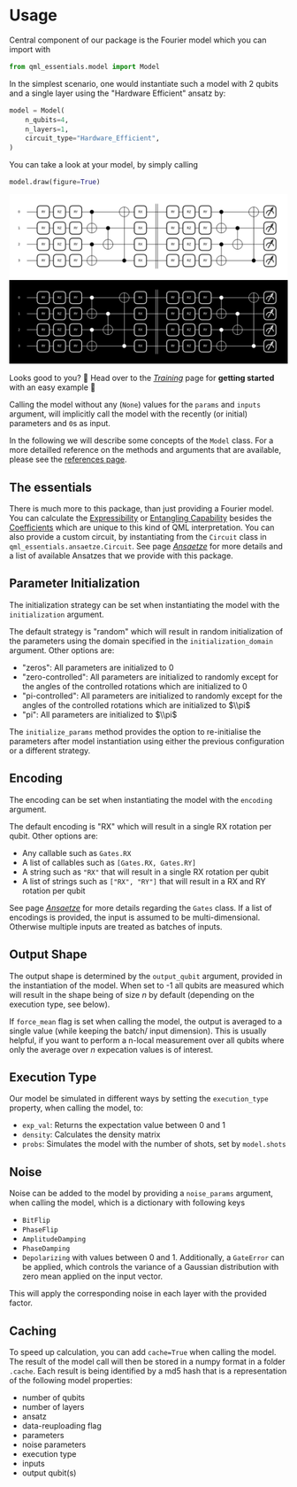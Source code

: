 # Usage

Central component of our package is the Fourier model which you can import with 
```python
from qml_essentials.model import Model
```

In the simplest scenario, one would instantiate such a model with $2$ qubits and a single layer using the "Hardware Efficient" ansatz by:
```python
model = Model(
    n_qubits=4,
    n_layers=1,
    circuit_type="Hardware_Efficient",
)
```

You can take a look at your model, by simply calling
```python
model.draw(figure=True)
```

![Hardware Efficient Ansatz](hae_light.png#only-light)
![Hardware Efficient Ansatz](hae_dark.png#only-dark)

Looks good to you? :eyes: Head over to the [*Training*](training.md) page for **getting started** with an easy example :rocket:

Calling the model without any (`None`) values for the `params` and `inputs` argument, will implicitly call the model with the recently (or initial) parameters and `0`s as input.

In the following we will describe some concepts of the `Model` class.
For a more detailled reference on the methods and arguments that are available, please see the [references page](https://cirkiters.github.io/qml-essentials/references/#model).

## The essentials

There is much more to this package, than just providing a Fourier model.
You can calculate the [Expressibility](expressibility.md) or [Entangling Capability](entanglement.md) besides the [Coefficients](coefficients.md) which are unique to this kind of QML interpretation.
You can also provide a custom circuit, by instantiating from the `Circuit` class in `qml_essentials.ansaetze.Circuit`.
See page [*Ansaetze*](ansaetze.md) for more details and a list of available Ansatzes that we provide with this package.

## Parameter Initialization

The initialization strategy can be set when instantiating the model with the `initialization` argument.

The default strategy is "random" which will result in random initialization of the parameters using the domain specified in the `initialization_domain` argument.
Other options are:
- "zeros": All parameters are initialized to $0$
- "zero-controlled": All parameters are initialized to randomly except for the angles of the controlled rotations which are initialized to $0$
- "pi-controlled": All parameters are initialized to randomly except for the angles of the controlled rotations which are initialized to $\\pi$
- "pi": All parameters are initialized to $\\pi$

The `initialize_params` method provides the option to re-initialise the parameters after model instantiation using either the previous configuration or a different strategy.

## Encoding

The encoding can be set when instantiating the model with the `encoding` argument.

The default encoding is "RX" which will result in a single RX rotation per qubit.
Other options are:
- Any callable such as `Gates.RX`
- A list of callables such as `[Gates.RX, Gates.RY]`
- A string such as `"RX"` that will result in a single RX rotation per qubit
- A list of strings such as `["RX", "RY"]` that will result in a RX and RY rotation per qubit

See page [*Ansaetze*](ansaetze.md) for more details regarding the `Gates` class.
If a list of encodings is provided, the input is assumed to be multi-dimensional.
Otherwise multiple inputs are treated as batches of inputs.

## Output Shape

The output shape is determined by the `output_qubit` argument, provided in the instantiation of the model.
When set to -1 all qubits are measured which will result in the shape being of size $n$ by default (depending on the execution type, see below).

If `force_mean` flag is set when calling the model, the output is averaged to a single value (while keeping the batch/ input dimension).
This is usually helpful, if you want to perform a n-local measurement over all qubits where only the average over $n$ expecation values is of interest.

## Execution Type

Our model be simulated in different ways by setting the `execution_type` property, when calling the model, to:
- `exp_val`: Returns the expectation value between $0$ and $1$
- `density`: Calculates the density matrix
- `probs`: Simulates the model with the number of shots, set by `model.shots`

## Noise

Noise can be added to the model by providing a `noise_params` argument, when calling the model, which is a dictionary with following keys
- `BitFlip`
- `PhaseFlip`
- `AmplitudeDamping`
- `PhaseDamping`
- `Depolarizing`
with values between $0$ and $1$.
Additionally, a `GateError` can be applied, which controls the variance of a Gaussian distribution with zero mean applied on the input vector.

This will apply the corresponding noise in each layer with the provided factor.

## Caching

To speed up calculation, you can add `cache=True` when calling the model.
The result of the model call will then be stored in a numpy format in a folder `.cache`.
Each result is being identified by a md5 hash that is a representation of the following model properties:
- number of qubits
- number of layers
- ansatz
- data-reuploading flag
- parameters
- noise parameters
- execution type
- inputs
- output qubit(s)

